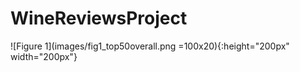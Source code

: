 # WineReviewsProject

![Figure 1](images/fig1_top50overall.png =100x20){:height="200px" width="200px"}
